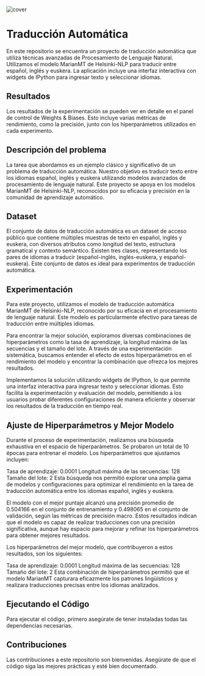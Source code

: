 ![cover](https://github.com/selincocarca/Traduccion_Automatica/assets/168861192/5c3992ee-d004-430e-b5ec-451e4f558b2f)

# Traducción Automática

En este repositorio se encuentra un proyecto de traducción automática que utiliza técnicas avanzadas de Procesamiento de Lenguaje Natural. Utilizamos el modelo MarianMT de Helsinki-NLP para traducir entre español, inglés y euskera. La aplicación incluye una interfaz interactiva con widgets de IPython para ingresar texto y seleccionar idiomas.

## Resultados

Los resultados de la experimentación se pueden ver en detalle en el panel de control de Weights & Biases. Esto incluye varias métricas de rendimiento, como la precisión, junto con los hiperparámetros utilizados en cada experimento.

## Descripción del problema

La tarea que abordamos es un ejemplo clásico y significativo de un problema de traducción automática. Nuestro objetivo es traducir texto entre los idiomas español, inglés y euskera utilizando modelos avanzados de procesamiento de lenguaje natural. Este proyecto se apoya en los modelos MarianMT de Helsinki-NLP, reconocidos por su eficacia y precisión en la comunidad de aprendizaje automático.

## Dataset

El conjunto de datos de traducción automática es un dataset de acceso público que contiene múltiples muestras de texto en español, inglés y euskera, con diversos atributos como longitud del texto, estructura gramatical y contexto semántico. Existen tres clases, representando los pares de idiomas a traducir (español-inglés, inglés-euskera, y español-euskera). Este conjunto de datos es ideal para experimentos de traducción automática.

## Experimentación

Para este proyecto, utilizamos el modelo de traducción automática MarianMT de Helsinki-NLP, reconocido por su eficacia en el procesamiento de lenguaje natural. Este modelo es particularmente efectivo para tareas de traducción entre múltiples idiomas.

Para encontrar la mejor solución, exploramos diversas combinaciones de hiperparámetros como la tasa de aprendizaje, la longitud máxima de las secuencias y el tamaño del lote. A través de una experimentación sistemática, buscamos entender el efecto de estos hiperparámetros en el rendimiento del modelo y encontrar la combinación que ofrezca los mejores resultados.

Implementamos la solución utilizando widgets de IPython, lo que permite una interfaz interactiva para ingresar texto y seleccionar idiomas. Esto facilita la experimentación y evaluación del modelo, permitiendo a los usuarios probar diferentes configuraciones de manera eficiente y observar los resultados de la traducción en tiempo real.

## Ajuste de Hiperparámetros y Mejor Modelo

Durante el proceso de experimentación, realizamos una búsqueda exhaustiva en el espacio de hiperparámetros. Se probaron un total de 10 épocas para entrenar el modelo. Los hiperparámetros que ajustamos incluyen:

Tasa de aprendizaje: 0.0001
Longitud máxima de las secuencias: 128
Tamaño del lote: 2
Esta búsqueda nos permitió explorar una amplia gama de modelos y configuraciones para optimizar el rendimiento en la tarea de traducción automática entre los idiomas español, inglés y euskera.

El modelo con el mejor puntaje alcanzó una precisión promedio de 0.504166 en el conjunto de entrenamiento y 0.498065 en el conjunto de validación, según las métricas de precisión macro. Estos resultados indican que el modelo es capaz de realizar traducciones con una precisión significativa, aunque hay espacio para mejorar y refinar los hiperparámetros para obtener mejores resultados.

Los hiperparámetros del mejor modelo, que contribuyeron a estos resultados, son los siguientes:

Tasa de aprendizaje: 0.0001
Longitud máxima de las secuencias: 128
Tamaño del lote: 2
Esta combinación de hiperparámetros permitió que el modelo MarianMT capturara eficazmente los patrones lingüísticos y realizara traducciones precisas entre los idiomas analizados.

## Ejecutando el Código

Para ejecutar el código, primero asegúrate de tener instaladas todas las dependencias necesarias.


## Contribuciones

Las contribuciones a este repositorio son bienvenidas. Asegúrate de que el código siga las mejores prácticas y esté bien documentado.


